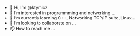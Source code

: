 - 👋 Hi, I’m @ktymicz
- 👀 I’m interested in programmming and networking ...
- 🌱 I’m currently learning C++, Networking TCP/IP suite, Linux...
- 💞️ I’m looking to collaborate on ...
- 📫 How to reach me ...

<!---
ktymicz/ktymicz is a ✨ special ✨ repository because its `README.md` (this file) appears on your GitHub profile.
You can click the Preview link to take a look at your changes.
--->
